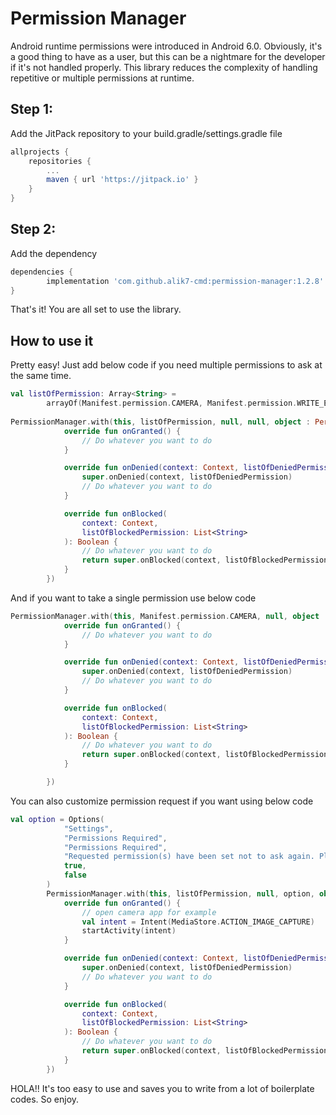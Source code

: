 # Permission Manager
Android runtime permissions were introduced in Android 6.0. Obviously, it's a good thing to have as a user, but this can be a nightmare for the developer if it's not handled properly.
This library reduces the complexity of handling repetitive or multiple permissions at runtime.

## Step 1:
Add the JitPack repository to your build.gradle/settings.gradle file

```groovy
allprojects {
	repositories {
		...
		maven { url 'https://jitpack.io' }
	}
}
```

## Step 2:
Add the dependency

```groovy
dependencies {
        implementation 'com.github.alik7-cmd:permission-manager:1.2.8'
}
```

That's it! You are all set to use the library.

## How to use it

Pretty easy! Just add below code if you need multiple permissions to ask at the same time.

``` kotlin
val listOfPermission: Array<String> =
        arrayOf(Manifest.permission.CAMERA, Manifest.permission.WRITE_EXTERNAL_STORAGE)
        
PermissionManager.with(this, listOfPermission, null, null, object : PermissionListener(){
            override fun onGranted() {
                // Do whatever you want to do
            }

            override fun onDenied(context: Context, listOfDeniedPermission: List<String>) {
                super.onDenied(context, listOfDeniedPermission)
                // Do whatever you want to do
            }

            override fun onBlocked(
                context: Context,
                listOfBlockedPermission: List<String>
            ): Boolean {
                // Do whatever you want to do
                return super.onBlocked(context, listOfBlockedPermission)
            }
        })
```

And if you want to take a single permission use below code

``` kotlin
PermissionManager.with(this, Manifest.permission.CAMERA, null, object : PermissionListener(){
            override fun onGranted() {
                // Do whatever you want to do
            }

            override fun onDenied(context: Context, listOfDeniedPermission: List<String>) {
                super.onDenied(context, listOfDeniedPermission)
                // Do whatever you want to do
            }

            override fun onBlocked(
                context: Context,
                listOfBlockedPermission: List<String>
            ): Boolean {
                // Do whatever you want to do
                return super.onBlocked(context, listOfBlockedPermission)
            }

        })
```


You can also customize permission request if you want using below code 

```kotlin
val option = Options(
            "Settings",
            "Permissions Required",
            "Permissions Required",
            "Requested permission(s) have been set not to ask again. Please provide them from settings.",
            true,
            false
        )
        PermissionManager.with(this, listOfPermission, null, option, object : PermissionListener(){
            override fun onGranted() {
                // open camera app for example
                val intent = Intent(MediaStore.ACTION_IMAGE_CAPTURE)
                startActivity(intent)
            }

            override fun onDenied(context: Context, listOfDeniedPermission: List<String>) {
                super.onDenied(context, listOfDeniedPermission)
                // Do whatever you want to do
            }

            override fun onBlocked(
                context: Context,
                listOfBlockedPermission: List<String>
            ): Boolean {
                // Do whatever you want to do
                return super.onBlocked(context, listOfBlockedPermission)
            }
        })
```

HOLA!! It's too easy to use and saves you to write from a lot of boilerplate codes. So enjoy.  